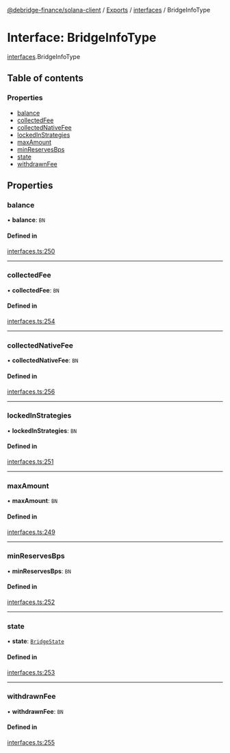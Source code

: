 [@debridge-finance/solana-client](../README.md) / [Exports](../modules.md) / [interfaces](../modules/interfaces.md) / BridgeInfoType

# Interface: BridgeInfoType

[interfaces](../modules/interfaces.md).BridgeInfoType

## Table of contents

### Properties

- [balance](interfaces.BridgeInfoType.md#balance)
- [collectedFee](interfaces.BridgeInfoType.md#collectedfee)
- [collectedNativeFee](interfaces.BridgeInfoType.md#collectednativefee)
- [lockedInStrategies](interfaces.BridgeInfoType.md#lockedinstrategies)
- [maxAmount](interfaces.BridgeInfoType.md#maxamount)
- [minReservesBps](interfaces.BridgeInfoType.md#minreservesbps)
- [state](interfaces.BridgeInfoType.md#state)
- [withdrawnFee](interfaces.BridgeInfoType.md#withdrawnfee)

## Properties

### balance

• **balance**: `BN`

#### Defined in

[interfaces.ts:250](https://github.com/debridge-finance/solana-contracts-client/blob/1b61583/src/interfaces.ts#L250)

___

### collectedFee

• **collectedFee**: `BN`

#### Defined in

[interfaces.ts:254](https://github.com/debridge-finance/solana-contracts-client/blob/1b61583/src/interfaces.ts#L254)

___

### collectedNativeFee

• **collectedNativeFee**: `BN`

#### Defined in

[interfaces.ts:256](https://github.com/debridge-finance/solana-contracts-client/blob/1b61583/src/interfaces.ts#L256)

___

### lockedInStrategies

• **lockedInStrategies**: `BN`

#### Defined in

[interfaces.ts:251](https://github.com/debridge-finance/solana-contracts-client/blob/1b61583/src/interfaces.ts#L251)

___

### maxAmount

• **maxAmount**: `BN`

#### Defined in

[interfaces.ts:249](https://github.com/debridge-finance/solana-contracts-client/blob/1b61583/src/interfaces.ts#L249)

___

### minReservesBps

• **minReservesBps**: `BN`

#### Defined in

[interfaces.ts:252](https://github.com/debridge-finance/solana-contracts-client/blob/1b61583/src/interfaces.ts#L252)

___

### state

• **state**: [`BridgeState`](../enums/interfaces.BridgeState.md)

#### Defined in

[interfaces.ts:253](https://github.com/debridge-finance/solana-contracts-client/blob/1b61583/src/interfaces.ts#L253)

___

### withdrawnFee

• **withdrawnFee**: `BN`

#### Defined in

[interfaces.ts:255](https://github.com/debridge-finance/solana-contracts-client/blob/1b61583/src/interfaces.ts#L255)
